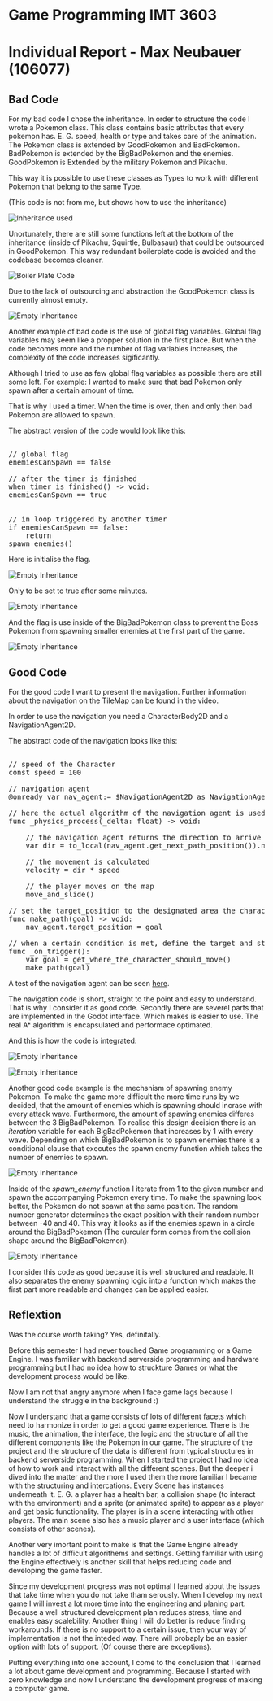 # Game Programming IMT 3603

# Individual Report - Max Neubauer (106077)



## Bad Code

For my bad code I chose the inheritance. In order to structure the code I wrote a Pokemon class. This class contains basic attributes that every pokemon has. E. G. speed, health or type and takes care of the animation.
The Pokemon class is extended by GoodPokemon and BadPokemon. BadPokemon is extended by the BigBadPokemon and the enemies. GoodPokemon is Extended by the military Pokemon and Pikachu.

This way it is possible to use these classes as Types to work with different Pokemon that belong to the same Type.

(This code is not from me, but shows how to use the inheritance)

![Inheritance used](Documentation/Max_Neubauer_Personal_Report_Assets/_inheritance_description.png)

Unortunately, there are still some functions left at the bottom of the inheritance (inside of Pikachu, Squirtle, Bulbasaur) that could be outsourced in GoodPokemon. This way redundant boilerplate code is avoided and the codebase becomes cleaner.

![Boiler Plate Code](Documentation/Max_Neubauer_Personal_Report_Assets/bad_code_redundant_not_inherited.png)

Due to the lack of outsourcing and abstraction the GoodPokemon class is currently almost empty. 

![Empty Inheritance](Documentation/Max_Neubauer_Personal_Report_Assets/bad_code_empty_inheritance.png )


Another example of bad code is the use of global flag variables. Global flag variables may seem like a propper solution in the first place. But when the code becomes more and the number of flag variables increases, the complexity of the code increases sigificantly. 

Although I tried to use as few global flag variables as possible there are still some left. For example: I wanted to make sure that bad Pokemon only spawn after a certain amount of time. 

That is why I used a timer. When the time is over, then and only then bad Pokemon are allowed to spawn.

The abstract version of the code would look like this:
<pre>

// global flag
enemiesCanSpawn == false

// after the timer is finished
when_timer_is_finished() -> void:
enemiesCanSpawn == true


// in loop triggered by another timer
if enemiesCanSpawn == false:
    return
spawn_enemies()
</pre>


Here is initialise the flag.

![Empty Inheritance](Documentation/Max_Neubauer_Personal_Report_Assets/bad_code_global_flag_declaration.png )

Only to be set to true after some minutes.

![Empty Inheritance](Documentation/Max_Neubauer_Personal_Report_Assets/bad_code_use_of_global_flag.png )

And the flag is use inside of the BigBadPokemon class to prevent the Boss Pokemon from spawning smaller enemies at the first part of the game.


![Empty Inheritance](Documentation/Max_Neubauer_Personal_Report_Assets/bad_code_actual_use_of_flag_var.png)

## Good Code

For the good code I want to present the navigation. Further information about the navigation on the TileMap can be found in the video. 

In order to use the navigation you need a CharacterBody2D and a NavigationAgent2D.

The abstract code of the navigation looks like this:

<pre>

// speed of the Character 
const speed = 100

// navigation agent
@onready var nav_agent:= $NavigationAgent2D as NavigationAgent2D

// here the actual algorithm of the navigation agent is used
func _physics_process(_delta: float) -> void:

    // the navigation agent returns the direction to arrive at the target
    var dir = to_local(nav_agent.get_next_path_position()).normalized()

    // the movement is calculated
    velocity = dir * speed

    // the player moves on the map
    move_and_slide()
	
// set the target_position to the designated area the character should walk to
func make_path(goal) -> void:
	nav_agent.target_position = goal
	
// when a certain condition is met, define the target and start moving
func _on_trigger():
    var goal = get_where_the_character_should_move()
    make_path(goal)
</pre>

A test of the navigation agent can be seen [here](https://github.com/TxRuX/Godot_Navigation).

The navigation code is short, straight to the point and easy to understand. That is why I consider it as good code. Secondly there are severel parts that are implemented in the Godot interface. Which makes is easier to use. The real A* algorithm is encapsulated and performace optimated.

And this is how the code is integrated:

![Empty Inheritance](Documentation/Max_Neubauer_Personal_Report_Assets/good_code_navigation_1.png)

![Empty Inheritance](Documentation/Max_Neubauer_Personal_Report_Assets/good_code_navigation_2.png)

Another good code example is the mechsnism of spawning enemy Pokemon.
To make the game more difficult the more time runs by we decided, that the amount of enemies which is spawning should incrase with every attack wave. Furthermore, the amount of spawing enemies differes between the 3 BigBadPokemon. To realise this design decision there is an *iteration* variable for each BigBadPokemon that increases by 1 with every wave.
Depending on which BigBadPokemon is to spawn enemies there is a conditional clause that executes the spawn enemy function which takes the number of enemies to spawn.

![Empty Inheritance](Documentation/Max_Neubauer_Personal_Report_Assets/good_code_execute_enemy_spawn.png)

Inside of the *spawn_enemy* function I iterate from 1 to the given number and spawn the accompanying Pokemon every time. To make the spawning look better, the Pokemon do not spawn at the same position. The random number generator determines the exact position with their random number between -40 and 40. This way it looks as if the enemies spawn in a circle around the BigBadPokemon (The curcular form comes from the collision shape around the BigBadPokemon).

![Empty Inheritance](Documentation/Max_Neubauer_Personal_Report_Assets/good_code_spawn.png)

I consider this code as good because it is well structured and readable. It also separates the enemy spawning logic into a function which makes the first part more readable and changes can be applied easier.

## Reflextion

Was the course worth taking? Yes, definitally. 

Before this semester I had never touched Game programming or a Game Engine. I was familiar with backend serverside programming and hardware programming but I had no idea how to struckture Games or what the development process would be like.

Now I am not that angry anymore when I face game lags because I understand the struggle in the background :)

Now I understand that a game consists of lots of different facets which need to harmonize in order to get a good game experience. There is the music, the animation, the interface, the logic and the structure of all the different components like the Pokemon in our game.
The structure of the project and the structure of the data is different from typical structures in backend serverside programming. When I started the project I had no idea of how to work and interact with all the different scenes. But the deeper i dived into the matter and the more I used them the more familiar I became with the structuring and intercations. Every Scene has instances underneath it. E. G. a player has a health bar, a collision shape (to interact with the environment) and a sprite (or animated sprite) to appear as a player and get basic functionality. The player is in a scene interacting with other players. The main scene also has a music player and a user interface (which consists of other scenes). 

Another very imortant point to make is that the Game Engine already handles a lot of difficult algorithems and settings. Getting familiar with using the Engine effectively is another skill that helps reducing code and developing the game faster.

Since my development progress was not optimal I learned about the issues that take time when you do not take tham serously. When I develop my next game I will invest a lot more time into the engineering and planing part. Because a well structured development plan reduces stress, time and enables easy scalebility. Another thing I will do better is reduce finding workarounds. If there is no support to a certain issue, then your way of implementation is not the inteded way. There will probaply be an easier option with lots of support. (Of course there are exceptions). 

Putting everything into one account, I come to the conclusion that I learned a lot about game development and programming. Because I started with zero knowledge and now I understand the development progress of making a computer game.








